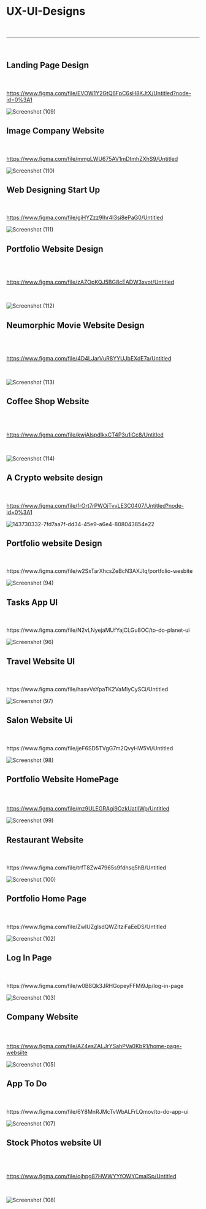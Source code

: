 <h1> UX-UI-Designs
</h1>

<br><hr><br>
<h2>Landing Page Design</h2>
    
<br><br>
https://www.figma.com/file/EVOW1Y2GtQ6FpC6sH8KJtX/Untitled?node-id=0%3A1
<br>


![Screenshot (109)](https://user-images.githubusercontent.com/71920970/150732700-27af5f3d-94d2-42ee-bb67-5a532153ac68.png)



<h2>Image Company Website</h2>
    
<br><br>
https://www.figma.com/file/mmgLWU675AV1mDtmhZXhS9/Untitled
<br>

![Screenshot (110)](https://user-images.githubusercontent.com/71920970/150732965-2c7ffd09-2863-41a9-8d06-d9110b7667a6.png)


<h2>Web Designing Start Up</h2>
    
<br><br>
https://www.figma.com/file/giHYZzz9Ihr4I3si8ePaG0/Untitled
<br>


![Screenshot (111)](https://user-images.githubusercontent.com/71920970/150733210-5cbc10e0-b0e4-40fa-af86-2fd6507b85a5.png)


<h2>Portfolio Website Design</h2>
    
<br><br>

https://www.figma.com/file/zAZOpKQJ5BG8cEADW3xvot/Untitled

<br>

![Screenshot (112)](https://user-images.githubusercontent.com/71920970/150733345-6d839c8f-f417-48d3-a6d0-e53cc71bb68b.png)



<h2>Neumorphic Movie Website Design</h2>
    
<br><br>

https://www.figma.com/file/4D4LJarVuR8YYUJbEXdE7a/Untitled

<br>

![Screenshot (113)](https://user-images.githubusercontent.com/71920970/150733482-44e5e66e-edc0-49d3-89c2-0c14c2d6640b.png)




<h2>Coffee Shop Website</h2>
    
<br><br>

https://www.figma.com/file/kwjAlspdIkxCT4P3u1iCc8/Untitled

<br>

![Screenshot (114)](https://user-images.githubusercontent.com/71920970/150733686-4228a8f1-b0b0-491e-b036-23d7e0d5bc3e.png)




<h2>A Crypto website design</h2>
    
<br><br>
https://www.figma.com/file/frOrt7rPWOjTvvLE3C0407/Untitled?node-id=0%3A1
<br>


![143730332-7fd7aa7f-dd34-45e9-a6e4-808043854e22](https://user-images.githubusercontent.com/71920970/143730345-1821a507-d9bb-4ad3-b422-d21bd0164efc.png)




<h2>Portfolio website Design</h2>
<br><br>
https://www.figma.com/file/w2SxTarXhcsZeBcN3AXJIq/portfolio-wesbite
<br>

![Screenshot (94)](https://user-images.githubusercontent.com/71920970/143730378-f3cc02f2-2731-4d58-8541-664420bc6b08.png)


<h2>Tasks App UI</h2>
<br><br>
https://www.figma.com/file/N2vLNyejaMUfYajCLGu8OC/to-do-planet-ui
<br>

![Screenshot (96)](https://user-images.githubusercontent.com/71920970/143730455-3b2e8ccf-6b78-4d26-bb20-293b6e7902e4.png)


<h2>Travel Website UI</h2>
<br><br>
https://www.figma.com/file/hasvVsYpaTK2VaMIyCySCi/Untitled
<br>


![Screenshot (97)](https://user-images.githubusercontent.com/71920970/143730509-df756b27-9b79-4c73-bc93-e7d0577191c0.png)



<h2>Salon Website Ui</h2>
<br><br>
https://www.figma.com/file/jeF6SD5TVgG7m2QvyHW5Vi/Untitled
<br>


![Screenshot (98)](https://user-images.githubusercontent.com/71920970/143733029-e2ae2fa7-27f9-45af-bbac-19412f0fafc2.png)

<h2>

Portfolio Website HomePage
    </h2>
<br><br>
https://www.figma.com/file/mz9ULEGRAgi9OzkUatIIWp/Untitled
<br>

![Screenshot (99)](https://user-images.githubusercontent.com/71920970/143730571-c0cb284e-eec8-44c8-bf06-b39dff6e30a4.png)


<h2>
    Restaurant Website
</h2>
<br><br>
https://www.figma.com/file/trfT8Zw47965s9fdhsq5hB/Untitled

<br>

![Screenshot (100)](https://user-images.githubusercontent.com/71920970/143730641-a3e79fa0-4344-414a-9a4d-e264522ec208.png)






<h2>
Portfolio Home Page
</h2>
<br><br>
https://www.figma.com/file/ZwIUZglsdQWZltziFaEeDS/Untitled

<br>

![Screenshot (102)](https://user-images.githubusercontent.com/71920970/143730714-e181b952-e753-4237-ad09-41e9a490bea0.png)


<h2>Log In Page
</h2>
<br><br>
https://www.figma.com/file/w0B8Qk3JRHGopeyFFMi9Jp/log-in-page

<br>

![Screenshot (103)](https://user-images.githubusercontent.com/71920970/143730770-ad6b91e8-a8c4-4d97-b99b-2cd64a171e67.png)



<h2>

Company Website
</h2>

<br><br>
https://www.figma.com/file/AZ4esZALJrYSahPVa0KbR1/home-page-websiite
<br>

![Screenshot (105)](https://user-images.githubusercontent.com/71920970/143730801-ebf04b43-d45a-4036-a97e-c094bf7948b3.png)



<h2>
App To Do
</h2>
<br>
<br>
https://www.figma.com/file/6Y8MnRJMcTvWbALFrLQmov/to-do-app-ui

<br>

![Screenshot (107)](https://user-images.githubusercontent.com/71920970/143730821-a56eb141-7763-4106-8a7c-786e291f08ca.png)


<h2>
Stock Photos website UI
</h2>
<br><br>

https://www.figma.com/file/ojhpg87HWWYYfOWYCmaISp/Untitled

<br>

![Screenshot (108)](https://user-images.githubusercontent.com/71920970/143730899-c72e0833-ff8e-424e-9f32-a07b5505e887.png)
